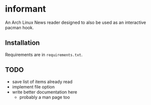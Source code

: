 # informant

An Arch Linux News reader designed to also be used as an interactive pacman hook.

## Installation

Requirements are in `requirements.txt`.

## TODO

- save list of items already read
- implement file option
- write better documentation here
    - probably a man page too
